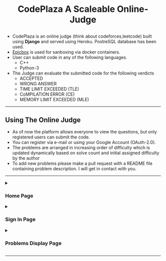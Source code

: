 # <p align=center>CodePlaza A Scaleable Online-Judge</p>

- CodePlaza is an online judge (think about codeforces,leetcode) built using <strong>Django</strong> and served using Heroku. PostreSQL database has been used.
- [Epicbox](https://github.com/StepicOrg/epicbox) is used for sanboxing via docker containers.
- User can submit code in any of the following languages.<br>
    * C++
    * Python-3
- The Judge can evaluate the submitted code for the following verdicts
    * ACCEPTED
    * WRONG ANSWER
    * TIME LIMIT EXCEEDED (TLE)
    * CoMPILATION ERROR  (CE)
    * MEMORY LIMIT EXCEEDED (MLE)
<hr>

## Using The Online Judge
- As of now the platform allows everyone to view the questions, but only registered users can submit the code.
- You can register via e-mail or using your Google Account (OAuth-2.0).
- The problems are arranged in increasing order of difficulty which is updated dynamically based on solve count and initial assigned difficulty by the author
- To add new problems please make a pull request with a README file containing problem description. I will get in contact with you.

<hr>

<details>
  <summary><h3>Home Page</h3></summary>
  
  ![Home Page](https://github.com/aggarwal-aditya/Online-Judge/blob/main/assets/public/home.jpg)
</details>

<details>
  <summary><h3>Sign In Page</h3></summary>
  
  
![Sign In Page](https://github.com/aggarwal-aditya/Online-Judge/blob/main/assets/public/Signin.jpg)
</details>

<details>
  <summary><h3>Problems Display Page</h3></summary>
  
  
![Problem Set](https://github.com/aggarwal-aditya/Online-Judge/blob/main/assets/public/problem.jpg)
</details>

<hr>


    

